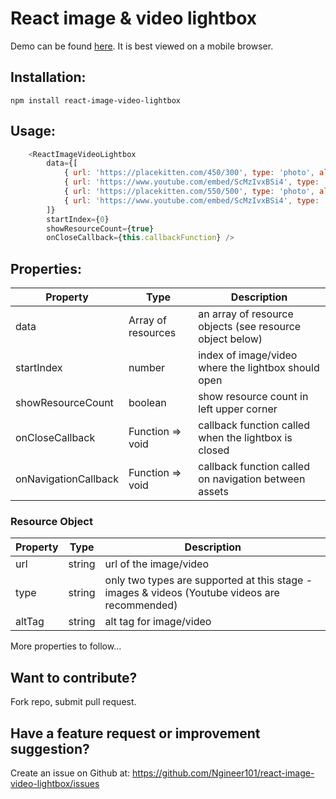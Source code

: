 # React image & video lightbox

Demo can be found <a href="https://ngineer101.github.io/react-image-video-lightbox">here</a>. It is best viewed on a mobile browser.

## Installation: 
```npm
npm install react-image-video-lightbox
```

## Usage:
```javascript
    <ReactImageVideoLightbox
        data={[
            { url: 'https://placekitten.com/450/300', type: 'photo', altTag: 'some image' },
            { url: 'https://www.youtube.com/embed/ScMzIvxBSi4', type: 'video', altTag: 'some video' },
            { url: 'https://placekitten.com/550/500', type: 'photo', altTag: 'some other image' },
            { url: 'https://www.youtube.com/embed/ScMzIvxBSi4', type: 'video', altTag: 'some other video' }
        ]}
        startIndex={0}
        showResourceCount={true}
        onCloseCallback={this.callbackFunction} />
```

## Properties:

|Property|Type|Description|
|--------|----|-----------|
|data|Array of resources|an array of resource objects (see resource object below)|
|startIndex|number|index of image/video where the lightbox should open|
|showResourceCount|boolean|show resource count in left upper corner|
|onCloseCallback|Function => void|callback function called when the lightbox is closed|
|onNavigationCallback|Function => void|callback function called on navigation between assets|

### Resource Object
|Property|Type|Description|
|--------|----|-----------|
|url|string|url of the image/video|
|type|string|only two types are supported at this stage - images & videos (Youtube videos are recommended)|
|altTag|string|alt tag for image/video|

More properties to follow...



## Want to contribute?
Fork repo, submit pull request.

## Have a feature request or improvement suggestion?
Create an issue on Github at: https://github.com/Ngineer101/react-image-video-lightbox/issues
